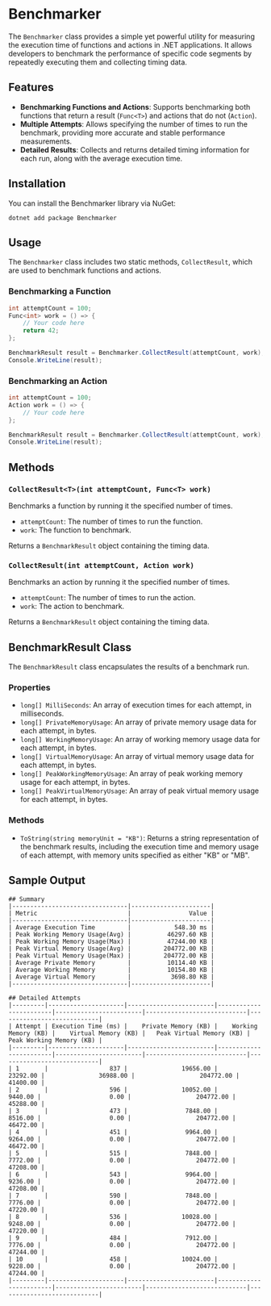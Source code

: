 # Benchmarker

The `Benchmarker` class provides a simple yet powerful utility for measuring the execution time of functions and actions in .NET applications. It allows developers to benchmark the performance of specific code segments by repeatedly executing them and collecting timing data.

## Features

- **Benchmarking Functions and Actions**: Supports benchmarking both functions that return a result (`Func<T>`) and actions that do not (`Action`).
- **Multiple Attempts**: Allows specifying the number of times to run the benchmark, providing more accurate and stable performance measurements.
- **Detailed Results**: Collects and returns detailed timing information for each run, along with the average execution time.

## Installation

You can install the Benchmarker library via NuGet:

```shell
dotnet add package Benchmarker
```

## Usage

The `Benchmarker` class includes two static methods, `CollectResult`, which are used to benchmark functions and actions.

### Benchmarking a Function

```csharp
int attemptCount = 100;
Func<int> work = () => {
    // Your code here
    return 42;
};

BenchmarkResult result = Benchmarker.CollectResult(attemptCount, work);
Console.WriteLine(result);
```

### Benchmarking an Action

```csharp
int attemptCount = 100;
Action work = () => {
    // Your code here
};

BenchmarkResult result = Benchmarker.CollectResult(attemptCount, work);
Console.WriteLine(result);
```
## Methods

### `CollectResult<T>(int attemptCount, Func<T> work)`

Benchmarks a function by running it the specified number of times.

-   `attemptCount`: The number of times to run the function.
-   `work`: The function to benchmark.

Returns a `BenchmarkResult` object containing the timing data.

### `CollectResult(int attemptCount, Action work)`

Benchmarks an action by running it the specified number of times.

-   `attemptCount`: The number of times to run the action.
-   `work`: The action to benchmark.

Returns a `BenchmarkResult` object containing the timing data.

## BenchmarkResult Class

The `BenchmarkResult` class encapsulates the results of a benchmark run.

### Properties

-   `long[] MilliSeconds`: An array of execution times for each attempt, in milliseconds.
-   `long[] PrivateMemoryUsage`: An array of private memory usage data for each attempt, in bytes.
-   `long[] WorkingMemoryUsage`: An array of working memory usage data for each attempt, in bytes.
-   `long[] VirtualMemoryUsage`: An array of virtual memory usage data for each attempt, in bytes.
-   `long[] PeakWorkingMemoryUsage`: An array of peak working memory usage for each attempt, in bytes.
-   `long[] PeakVirtualMemoryUsage`: An array of peak virtual memory usage for each attempt, in bytes.

### Methods

-   `ToString(string memoryUnit = "KB")`: Returns a string representation of the benchmark results, including the execution time and memory usage of each attempt, with memory units specified as either "KB" or "MB".

## Sample Output
```
## Summary
|--------------------------------|----------------------|
| Metric                         |                Value |
|--------------------------------|----------------------|
| Average Execution Time         |            548.30 ms |
| Peak Working Memory Usage(Avg) |          46297.60 KB |
| Peak Working Memory Usage(Max) |          47244.00 KB |
| Peak Virtual Memory Usage(Avg) |         204772.00 KB |
| Peak Virtual Memory Usage(Max) |         204772.00 KB |
| Average Private Memory         |          10114.40 KB |
| Average Working Memory         |          10154.80 KB |
| Average Virtual Memory         |           3698.80 KB |
|--------------------------------|----------------------|

## Detailed Attempts
|---------|---------------------|------------------------|------------------------|------------------------|----------------------------|----------------------------|
| Attempt | Execution Time (ms) |    Private Memory (KB) |    Working Memory (KB) |    Virtual Memory (KB) |   Peak Virtual Memory (KB) |   Peak Working Memory (KB) |
|---------|---------------------|------------------------|------------------------|------------------------|----------------------------|----------------------------|
| 1       |                 837 |               19656.00 |               23292.00 |               36988.00 |                  204772.00 |                   41400.00 |
| 2       |                 596 |               10052.00 |                9440.00 |                   0.00 |                  204772.00 |                   45288.00 |
| 3       |                 473 |                7848.00 |                8516.00 |                   0.00 |                  204772.00 |                   46472.00 |
| 4       |                 451 |                9964.00 |                9264.00 |                   0.00 |                  204772.00 |                   46472.00 |
| 5       |                 515 |                7848.00 |                7772.00 |                   0.00 |                  204772.00 |                   47208.00 |
| 6       |                 543 |                9964.00 |                9236.00 |                   0.00 |                  204772.00 |                   47208.00 |
| 7       |                 590 |                7848.00 |                7776.00 |                   0.00 |                  204772.00 |                   47220.00 |
| 8       |                 536 |               10028.00 |                9248.00 |                   0.00 |                  204772.00 |                   47220.00 |
| 9       |                 484 |                7912.00 |                7776.00 |                   0.00 |                  204772.00 |                   47244.00 |
| 10      |                 458 |               10024.00 |                9228.00 |                   0.00 |                  204772.00 |                   47244.00 |
|---------|---------------------|------------------------|------------------------|------------------------|----------------------------|----------------------------|
```
